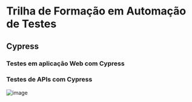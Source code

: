 # Trilha de Formação em Automação de Testes 
## Cypress
### Testes em aplicação Web com Cypress
### Testes de APIs com Cypress
![image](https://user-images.githubusercontent.com/32318124/187105128-70344c92-d615-4f2a-9552-6711a1b478c5.png)
